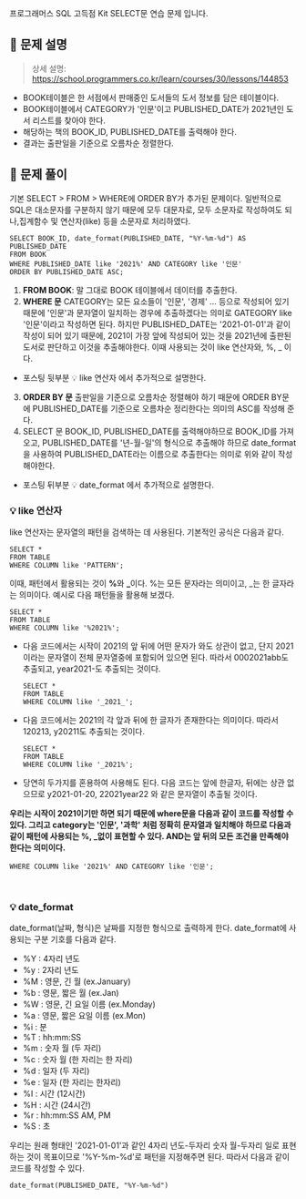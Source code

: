 <p>프로그래머스 SQL 고득점 Kit SELECT문 연습 문제 입니다.</p>
<h2 id="📌-문제-설명">📌 문제 설명</h2>
<blockquote>
<p>상세 설명: <a href="https://school.programmers.co.kr/learn/courses/30/lessons/144853">https://school.programmers.co.kr/learn/courses/30/lessons/144853</a></p>
</blockquote>
<ul>
<li>BOOK테이블은 한 서점에서 판매중인 도서들의 도서 정보를 담은 테이블이다.</li>
<li>BOOK테이블에서 CATEGORY가 '인문'이고 PUBLISHED_DATE가 2021년인 도서 리스트를 찾아야 한다.</li>
<li>해당하는 책의 BOOK_ID, PUBLISHED_DATE를 출력해야 한다.</li>
<li>결과는 출판일을 기준으로 오름차순 정렬한다.<br />

</li>
</ul>
<h2 id="📌-문제-풀이">📌 문제 풀이</h2>
<p>기본 SELECT &gt; FROM &gt; WHERE에 ORDER BY가 추가된 문제이다. 일반적으로 SQL은 대소문자를 구분하지 않기 때문에 모두 대문자로, 모두 소문자로 작성하여도 되나,집계함수 및 연산자(like) 등을 소문자로 처리하였다.</p>
<pre><code class="language-sql">SELECT BOOK_ID, date_format(PUBLISHED_DATE, &quot;%Y-%m-%d&quot;) AS PUBLISHED_DATE
FROM BOOK
WHERE PUBLISHED_DATE like '2021%' AND CATEGORY like '인문'
ORDER BY PUBLISHED_DATE ASC;</code></pre>
<ol>
<li><strong>FROM BOOK</strong>: 말 그대로 BOOK 테이블에서 데이터를 추출한다.</li>
<li><strong>WHERE 문</strong>
CATEGORY는 모든 요소들이 '인문', '경제' ... 등으로 작성되어 있기 때문에 '인문'과 문자열이 일치하는 경우에 추출하겠다는 의미로 GATEGORY like '인문'이라고 작성하면 된다. 하지만 PUBLISHED_DATE는 '2021-01-01'과 같이 작성이 되어 있기 때문에, 2021이 가장 앞에 작성되어 있는 것을 2021년에 출판된 도서로 판단하고 이것을 추출해야한다. 이때 사용되는 것이 like 연산자와, %, _ 이다.</li>
</ol>
<ul>
<li>포스팅 뒷부분 💡 like 연산자 에서 추가적으로 설명한다.</li>
</ul>
<ol start="3">
<li><strong>ORDER BY 문</strong>
출판일을 기준으로 오름차순 정렬해야 하기 때문에 ORDER BY문에 PUBLISHED_DATE를 기준으로 오름차순 정리한다는 의미의 ASC를 작성해 준다.</li>
<li>SELECT 문
BOOK_ID, PUBLISHED_DATE를 출력해야하므로 BOOK_ID를 가져오고, PUBLISHED_DATE를 '년-월-일'의 형식으로 추출해야 하므로 date_format을 사용하여 PUBLISHED_DATE라는 이름으로 추출한다는 의미로 위와 같이 작성해야한다.</li>
</ol>
<ul>
<li>포스팅 뒤부분 💡 date_format 에서 추가적으로 설명한다. <br />

</li>
</ul>
<h3 id="💡-like-연산자">💡 like 연산자</h3>
<p>like 연산자는 문자열의 패턴을 검색하는 데 사용된다.
기본적인 공식은 다음과 같다.</p>
<pre><code class="language-sql">SELECT * 
FROM TABLE
WHERE COLUMN like 'PATTERN';</code></pre>
<p>이때, 패턴에서 활용되는 것이 <strong>%</strong>와 <strong>_</strong>이다. %는 모든 문자라는 의미이고, _는 한 글자라는 의미이다. 예시로 다음 패턴들을 활용해 보겠다.</p>
<pre><code class="language-sql">SELECT * 
FROM TABLE
WHERE COLUMN like '%2021%';</code></pre>
<ul>
<li>다음 코드에서는 시작이 2021의 앞 뒤에 어떤 문자가 와도 상관이 없고, 단지 2021이라는 문자열이 전체 문자열중에 포함되어 있으면 된다. 따라서 0002021abb도 추출되고, year2021-도 추출되는 것이다.<pre><code class="language-sql">SELECT *
FROM TABLE
WHERE COLUMN like '_2021_';</code></pre>
</li>
<li>다음 코드에서는 2021의 각 앞과 뒤에 한 글자가 존재한다는 의미이다. 따라서 120213, y20211도 추출되는 것이다.<pre><code class="language-sql">SELECT *
FROM TABLE
WHERE COLUMN like '_2021%';</code></pre>
</li>
<li>당연히 두가지를 혼용하여 사용해도 된다. 다음 코드는 앞에 한글자, 뒤에는 상관 없으므로 y2021-01-20, 22021year22 와 같은 문자열이 추출될 것이다.<br />

</li>
</ul>
<p><strong>우리는 시작이 2021이기만 하면 되기 때문에 where문을 다음과 같이 코드를 작성할 수 있다. 그리고 category는 '인문', '과학' 처럼 정확히 문자열과 일치해야 하므로 다음과 같이 패턴에 사용되는 %, _없이 표현할 수 있다. AND는 앞 뒤의 모든 조건을 만족해야 한다는 의미이다.</strong></p>
<pre><code class="language-sql">WHERE COLUMN like '2021%' AND CATEGORY like '인문';</code></pre>
<br />

<h3 id="💡-date_format">💡 date_format</h3>
<p>date_format(날짜, 형식)은 날짜를 지정한 형식으로 출력하게 한다. date_format에 사용되는 구분 기호를 다음과 같다.</p>
<ul>
<li>%Y : 4자리 년도</li>
<li>%y : 2자리 년도</li>
<li>%M : 영문, 긴 월 (ex.January)</li>
<li>%b : 영문, 짧은 월 (ex.Jan)</li>
<li>%W : 영문, 긴 요일 이름 (ex.Monday)</li>
<li>%a : 영문, 짧은 요일 이름 (ex.Mon)</li>
<li>%i : 분</li>
<li>%T : hh:mm:SS</li>
<li>%m : 숫자 월 (두 자리)</li>
<li>%c : 숫자 월 (한 자리는 한 자리)</li>
<li>%d : 일자 (두 자리)</li>
<li>%e : 일자 (한 자리는 한자리)</li>
<li>%I : 시간 (12시간)</li>
<li>%H : 시간 (24시간)</li>
<li>%r : hh:mm:SS AM, PM</li>
<li>%S : 초</li>
</ul>
<p>우리는 원래 형태인 '2021-01-01'과 같인 4자리 년도-두자리 숫자 월-두자리 일로 표현하는 것이 목표이므로 '%Y-%m-%d'로 패턴을 지정해주면 된다. 따라서 다음과 같이 코드를 작성할 수 있다.</p>
<pre><code class="language-sql">date_format(PUBLISHED_DATE, &quot;%Y-%m-%d&quot;)</code></pre>